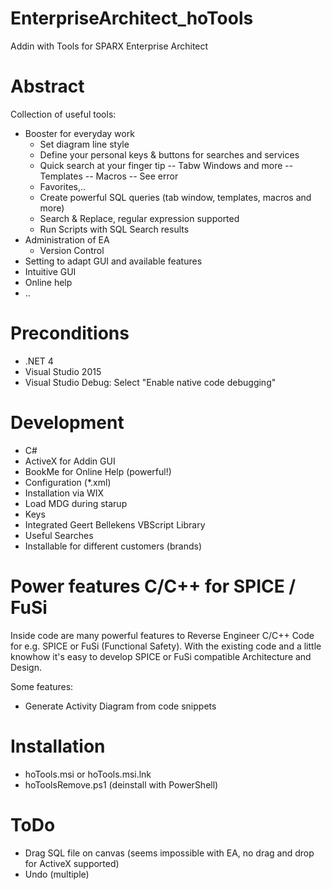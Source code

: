 # EnterpriseArchitect_hoTools
Addin with Tools for SPARX Enterprise Architect

# Abstract #
Collection of useful tools:

- Booster for everyday work
  - Set diagram line style
  - Define your personal keys & buttons for searches and services
  - Quick search at your finger tip
    -- Tabw Windows and more
    -- Templates
    -- Macros
    -- See error
  - Favorites,..
  - Create powerful SQL queries (tab window, templates, macros and more)
  - Search & Replace, regular expression supported
  - Run Scripts with SQL Search results
- Administration of EA
  - Version Control
- Setting to adapt GUI and available features
- Intuitive GUI
- Online help
- ..

# Preconditions
- .NET 4
- Visual Studio 2015
- Visual Studio Debug: Select "Enable native code debugging"



# Development #
- C#
- ActiveX for Addin GUI
- BookMe for Online Help (powerful!)
- Configuration (*.xml)
- Installation via WIX
- Load MDG during starup
- Keys
- Integrated Geert Bellekens VBScript Library
- Useful Searches
- Installable for different customers (brands)

# Power features C/C++ for SPICE / FuSi #
Inside code are many powerful features to Reverse Engineer C/C++ Code for e.g. SPICE or FuSi (Functional Safety). With the existing code and a little knowhow it's easy to develop SPICE or FuSi compatible Architecture and Design.

Some features:
- Generate Activity Diagram from code snippets

# Installation #
- hoTools.msi or hoTools.msi.lnk
- hoToolsRemove.ps1 (deinstall with PowerShell)

# ToDo
- Drag SQL file on canvas
  (seems impossible with EA, no drag and drop for ActiveX supported)
- Undo (multiple)
